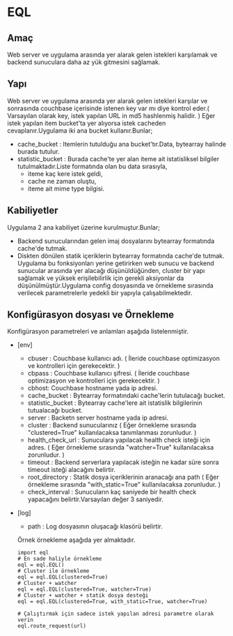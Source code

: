 # EQL
## Amaç
Web server ve uygulama arasında yer alarak gelen istekleri karşılamak ve backend sunuculara daha az yük gitmesini sağlamak.
## Yapı
Web server ve uygulama arasında yer alarak gelen istekleri karşılar ve sonrasında couchbase içerisinde istenen key var mı diye kontrol eder.( Varsayılan olarak key, istek yapılan URL in md5 hashlenmiş halidir. ) Eğer istek yapılan item bucket'ta yer alıyorsa istek cacheden cevaplanır.Uygulama iki ana bucket kullanır.Bunlar;
+ cache_bucket : Itemlerin tutulduğu ana bucket'tır.Data, bytearray halinde burada tutulur.
+ statistic_bucket : Burada cache'te yer alan iteme ait istatisliksel bilgiler tutulmaktadır.Liste formatında olan bu data sırasıyla,
  + iteme kaç kere istek geldi,
  + cache ne zaman oluştu,
  + iteme ait mime type bilgisi.

## Kabiliyetler
Uygulama 2 ana kabiliyet üzerine kurulmuştur.Bunlar;
+ Backend sunucularından gelen imaj dosyalarını bytearray formatında cache'de tutmak.
+ Diskten dönülen statik içeriklerin bytearray formatında cache'de tutmak.
Uygulama bu fonksiyonları yerine getirirken web sunucu ve backend sunucular arasında yer alacağı düşünüldüğünden, cluster bir yapı sağlamak ve yüksek erişilebilirlik için gerekli aksiyonlar da düşünülmüştür.Uygulama config dosyasında ve örnekleme sırasında verilecek parametrelerle yedekli bir yapıyla çalışabilmektedir.

## Konfigürasyon dosyası ve Örnekleme
Konfigürasyon parametreleri ve anlamları aşağıda listelenmiştir.
+ [env]
  + cbuser : Couchbase kullanıcı adı. ( İleride couchbase optimizasyon ve kontrolleri için gerekecektir. )
  + cbpass : Couchbase kullanıcı şifresi. ( İleride couchbase optimizasyon ve kontrolleri için gerekecektir. )
  + cbhost: Couchbase hostname yada ip adresi.
  + cache_bucket : Bytearray formatındaki cache'lerin tutulacağı bucket.
  + statistic_bucket : Bytearray cache'lere ait istatislik bilgilerinin tutualacağı bucket. 
  + server : Backetn server hostname yada ip adresi.
  + cluster : Backend sunucularınız ( Eğer örnekleme sırasında "clustered=True" kullanılacaksa tanımlanması zorunludur. )
  + health_check_url : Sunuculara yapılacak health check isteği için adres. ( Eğer örnekleme sırasında "watcher=True" kullanılacaksa  zorunludur. )
  + timeout : Backend serverlara yapılacak isteğin ne kadar süre sonra timeout isteği alacağını belirtir.
  + root_directory : Statik dosya içeriklerinin aranacağı ana path ( Eğer örnekleme sırasında "with_static=True" kullanılacaksa zorunludur. )
  + check_interval : Sunucuların kaç saniyede bir health check yapacağını belirtir.Varsayılan değer 3 saniyedir.
+ [log]
  + path : Log dosyasının oluşacağı klasörü belirtir.
  
  Örnek örnekleme aşağıda yer almaktadır.
  ```
  import eql
  # En sade haliyle örnekleme
  eql = eql.EQL()
  # Cluster ile örnekleme
  eql = eql.EQL(clustered=True)
  # Cluster + watcher
  eql = eql.EQL(clustered=True, watcher=True)
  # Cluster + watcher + statik dosya desteği
  eql = eql.EQL(clustered=True, with_static=True, watcher=True)
  
  # Çalıştırmak için sadece istek yapılan adresi parametre olarak verin
  eql.route_request(url)
  ```
